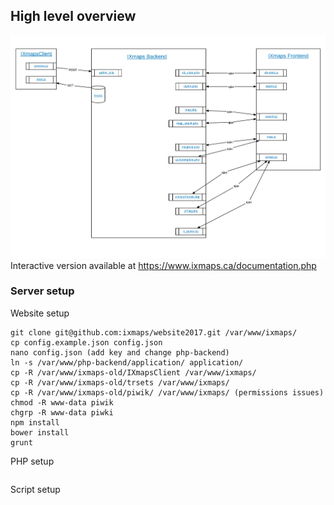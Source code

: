 ## High level overview

![IXmaps stack overview](./assets/imgs/stack-overview.png)
Interactive version available at https://www.ixmaps.ca/documentation.php

### Server setup
Website setup
```
git clone git@github.com:ixmaps/website2017.git /var/www/ixmaps/
cp config.example.json config.json
nano config.json (add key and change php-backend)
ln -s /var/www/php-backend/application/ application/
cp -R /var/www/ixmaps-old/IXmapsClient /var/www/ixmaps/
cp -R /var/www/ixmaps-old/trsets /var/www/ixmaps/
cp -R /var/www/ixmaps-old/piwik/ /var/www/ixmaps/ (permissions issues)
chmod -R www-data piwik
chgrp -R www-data piwki
npm install
bower install
grunt
```

PHP setup
```
```

Script setup
```
```
